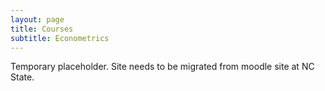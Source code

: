 ```yaml
---
layout: page
title: Courses
subtitle: Econometrics
---
```


Temporary placeholder. Site needs to be migrated from moodle site at NC State.